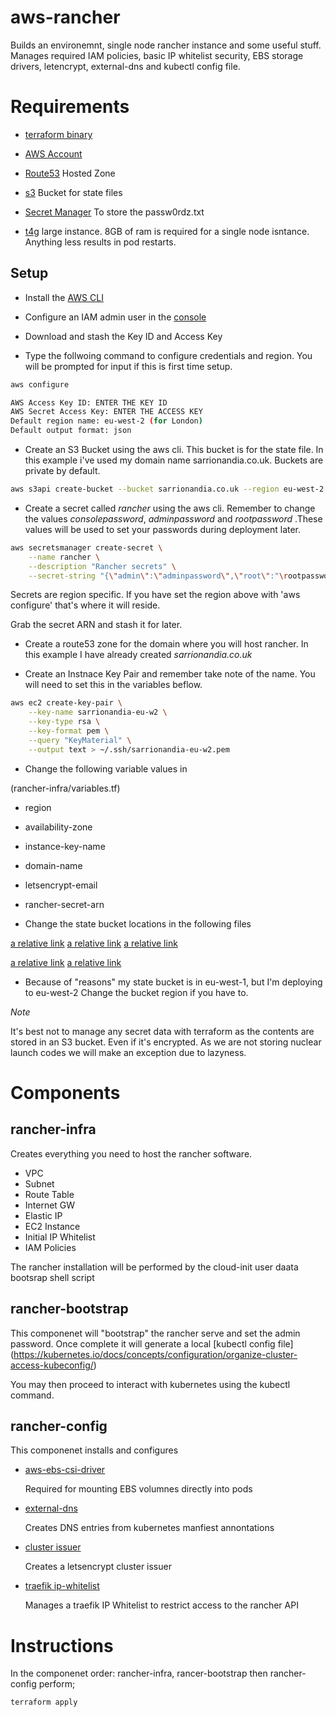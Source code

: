 # aws-rancher

Builds an environemnt, single node rancher instance and some useful stuff. Manages required IAM policies, basic IP whitelist security, EBS storage drivers, letencrypt, external-dns and kubectl config file.

###

# Requirements

 * [terraform binary](https://developer.hashicorp.com/terraform/tutorials/aws-get-started/install-cli)

 * [AWS Account](https://aws.amazon.com/)

 * [Route53](https://aws.amazon.com/route53/) Hosted Zone

 * [s3](https://aws.amazon.com/s3/) Bucket for state files

 * [Secret Manager](https://aws.amazon.com/secrets-manager/) To store the passw0rdz.txt

 * [t4g](https://aws.amazon.com/ec2/instance-types/t4/) large instance. 8GB of ram is required for a single node isntance. Anything less results in pod restarts.

## Setup

- Install the [AWS CLI](https://docs.aws.amazon.com/cli/latest/userguide/getting-started-install.html)

- Configure an IAM admin user in the [console](https://docs.aws.amazon.com/streams/latest/dev/setting-up.html)

- Download and stash the Key ID and Access Key

- Type the follwoing command to configure credentials and region. You will be prompted for input if this is first time setup.

```bash
aws configure

AWS Access Key ID: ENTER THE KEY ID
AWS Secret Access Key: ENTER THE ACCESS KEY
Default region name: eu-west-2 (for London)
Default output format: json
```

- Create an S3 Bucket using the aws cli. This bucket is for the state file. In this example i've used my domain name sarrionandia.co.uk. Buckets are private by default.

```bash
aws s3api create-bucket --bucket sarrionandia.co.uk --region eu-west-2
```

- Create a secret called *rancher* using the aws cli. Remember to change the values *consolepassword*, *adminpassword* and *rootpassword* .These values will be used to set your passwords during deployment later.

```bash
aws secretsmanager create-secret \
    --name rancher \
    --description "Rancher secrets" \
    --secret-string "{\"admin\":\"adminpassword\",\"root\":"\rootpassword\",\"bootstrap\":\"bootstrappassword\"}"
```

Secrets are region specific. If you have set the region above with 'aws configure' that's where it will reside.

Grab the secret ARN and stash it for later.

- Create a route53 zone for the domain where you will host rancher. In this example I have already created *sarrionandia.co.uk*

- Create an Instnace Key Pair and remember take note of the name. You will need to set this in the variables beflow.

```bash
aws ec2 create-key-pair \
    --key-name sarrionandia-eu-w2 \
    --key-type rsa \
    --key-format pem \
    --query "KeyMaterial" \
    --output text > ~/.ssh/sarrionandia-eu-w2.pem
```

- Change the following variable values in 

(rancher-infra/variables.tf)

 - region
 - availability-zone
 - instance-key-name
 - domain-name
 - letsencrypt-email
 - rancher-secret-arn

- Change the state bucket locations in the following files

[a relative link](rancher-infra/backend.tf)
[a relative link](rancher-bootstrap/backend.tf)
[a relative link](rancher-config/backend.tf)

[a relative link](rancher-bootstrap/remote.tf)
[a relative link](rancher-config/remote.tf)

 - Because of "reasons" my state bucket is in eu-west-1, but I'm deploying to eu-west-2 Change the bucket region if you have to.
 
 *Note*

  It's best not to manage any secret data with terraform as the contents are stored in an S3 bucket. Even if it's encrypted. As we are not storing nuclear launch codes we will make an exception due to lazyness. 

# Components

## rancher-infra

Creates everything you need to host the rancher software.

 * VPC
 * Subnet
 * Route Table
 * Internet GW
 * Elastic IP
 * EC2 Instance
 * Initial IP Whitelist
 * IAM Policies

The rancher installation will be performed by the cloud-init user daata bootsrap shell script

## rancher-bootstrap

This componenet will "bootstrap" the rancher serve and set the admin password. Once complete it will generate a local [kubectl config file] (https://kubernetes.io/docs/concepts/configuration/organize-cluster-access-kubeconfig/)

You may then proceed to interact with kubernetes using the kubectl command.

## rancher-config

This componenet installs and configures

 * [aws-ebs-csi-driver](https://github.com/kubernetes-sigs/aws-ebs-csi-driver)

    Required for mounting EBS volumnes directly into pods

 * [external-dns](https://github.com/kubernetes-sigs/external-dns)

    Creates DNS entries from kubernetes manfiest annontations

 * [cluster issuer](https://cert-manager.io/docs/configuration/acme/)

    Creates a letsencrypt cluster issuer

 * [traefik ip-whitelist](https://doc.traefik.io/traefik/middlewares/http/ipwhitelist/)

    Manages a traefik IP Whitelist to restrict access to the rancher API

# Instructions

In the componenet order: rancher-infra, rancer-bootstrap then rancher-config perform;

```bash
terraform apply
``` 

   
